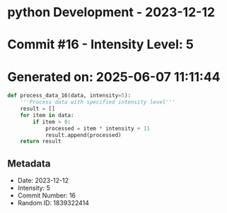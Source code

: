 ﻿# python Development - 2023-12-12
# Commit #16 - Intensity Level: 5
# Generated on: 2025-06-07 11:11:44
```python
def process_data_16(data, intensity=5):
    '''Process data with specified intensity level'''
    result = []
    for item in data:
        if item > 0:
            processed = item * intensity + 11
            result.append(processed)
    return result
```
## Metadata
- Date: 2023-12-12
- Intensity: 5
- Commit Number: 16
- Random ID: 1839322414
